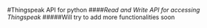 #Thingspeak  API for python
####_Read and Write API for accessing Thingspeak_
#####Will try to add more functionalities soon
